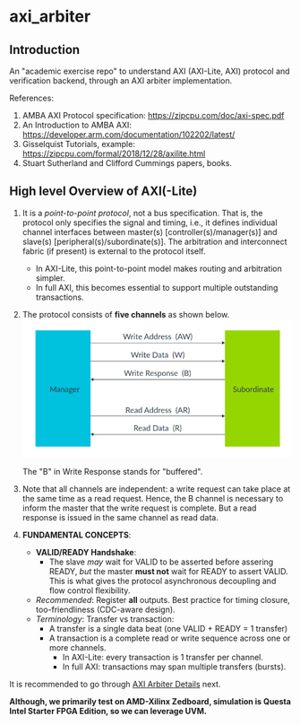 # axi_arbiter

## Introduction

An "academic exercise repo" to understand AXI (AXI-Lite, AXI) protocol and verification backend, through an AXI arbiter implementation.

References:
1.  AMBA AXI Protocol specification:  https://zipcpu.com/doc/axi-spec.pdf
2.  An Introduction to AMBA AXI:  https://developer.arm.com/documentation/102202/latest/
3.  Gisselquist Tutorials, example:  https://zipcpu.com/formal/2018/12/28/axilite.html
4.  Stuart Sutherland and Clifford Cummings papers, books.

## High level Overview of AXI(-Lite)
1.  It is a *point-to-point protocol*, not a bus specification.  That is, the protocol only specifies the signal and timing, i.e., it defines individual channel interfaces between master(s) [controller(s)/manager(s)] and slave(s) [peripheral(s)/subordinate(s)].  The arbitration and interconnect fabric (if present) is external to the protocol itself.
    - In AXI-Lite, this point-to-point model makes routing and arbitration simpler.
    - In full AXI, this becomes essential to support multiple outstanding transactions.

2.  The protocol consists of **five channels** as shown below.
![image](./doc/images/axi_channels.png)

	The "B" in Write Response stands for "buffered".

3.  Note that all channels are independent:  a write request can take place at the same time as a read request.  Hence, the B channel is necessary to inform the master that the write request is complete.  But a read response is issued in the same channel as read data.

4.  **FUNDAMENTAL CONCEPTS**:
    - **VALID/READY Handshake**:
      - The slave *may* wait for VALID to be asserted before assering READY, *but* the master **must not** wait for READY to assert VALID.  This is what gives the protocol asynchronous decoupling and flow control flexibility.
    - *Recommended*:  Register **all** outputs.  Best practice for timing closure, too-friendliness (CDC-aware design).
    - *Terminology*:  Transfer vs transaction:
      - A transfer is a single data beat (one VALID + READY = 1 transfer)
      - A transaction is a complete read or write sequence across one or more channels.
      	- In AXI-Lite:  every transaction is 1 transfer per channel.
	     - In full AXI:  transactions may span multiple transfers (bursts).

It is recommended to go through [AXI Arbiter Details](./doc/axi_arbiter_details.md) next.

**Although, we primarily test on AMD-Xilinx Zedboard, simulation is Questa Intel Starter FPGA Edition, so we can leverage UVM.**







